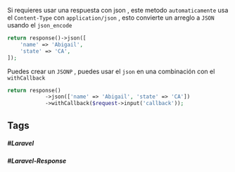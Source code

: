 Si requieres usar una respuesta con json , este metodo `automaticamente` usa el `Content-Type` con `application/json` , esto convierte un arreglo a `JSON` usando el `json_encode`

```php
return response()->json([
    'name' => 'Abigail',
    'state' => 'CA',
]);
```

Puedes crear un `JSONP` , puedes usar el `json` en una combinación con el `withCallback`

```php
return response()
            ->json(['name' => 'Abigail', 'state' => 'CA'])
            ->withCallback($request->input('callback'));
```
## Tags

##### #Laravel
##### #Laravel-Response